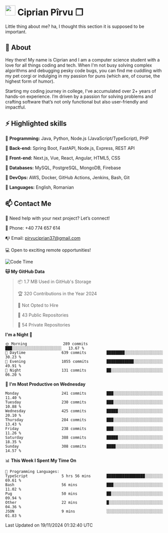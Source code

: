 # <img height="32px" src="https://user-images.githubusercontent.com/74038190/216122041-518ac897-8d92-4c6b-9b3f-ca01dcaf38ee.png"> Ciprian Pîrvu ❐ </h1>

Little thing about me? ha, I thought this section it is supposed to be important.

## 🧐 About

Hey there! My name is Ciprian and I am a computer science student with a love for all things coding and tech. When I'm not busy solving complex algorithms and debugging pesky code bugs, you can find me cuddling with my pet corgi or indulging in my passion for puns (which are, of course, the highest form of humor).

Starting my coding journey in college, I've accumulated over 2+ years of hands-on experience. I’m driven by a passion for solving problems and crafting software that’s not only functional but also user-friendly and impactful.


## ⚡ Highlighted skills

🎯 **Programming:** Java, Python, Node.js (JavaScript/TypeScript), PHP

🎯 **Back-end:** Spring Boot, FastAPI, Node.js, Express, REST API

🎯 **Front-end:** Next.js, Vue, React, Angular, HTML5, CSS

🎯 **Databases:** MySQL, PostgreSQL, MongoDB, Firebase

🎯 **DevOps:** AWS, Docker, GitHub Actions, Jenkins, Bash, Git

🎯 **Languages:** English, Romanian



## 📫 Contact Me

🤝 Need help with your next project? Let’s connect!

📱 Phone: +40 774 657 614

📭 Email: pirvuciprian37@gmail.com


💻 Open to exciting remote opportunities!

<!--START_SECTION:waka-->
![Code Time](http://img.shields.io/badge/Code%20Time-2%2C216%20hrs%207%20mins-blue)

**🐱 My GitHub Data** 

> 📦 1.7 MB Used in GitHub's Storage 
 > 
> 🏆 320 Contributions in the Year 2024
 > 
> 🚫 Not Opted to Hire
 > 
> 📜 43 Public Repositories 
 > 
> 🔑 54 Private Repositories 
 > 
**I'm a Night 🦉** 

```text
🌞 Morning                289 commits         ███░░░░░░░░░░░░░░░░░░░░░░   13.67 % 
🌆 Daytime                639 commits         ████████░░░░░░░░░░░░░░░░░   30.23 % 
🌃 Evening                1055 commits        ████████████░░░░░░░░░░░░░   49.91 % 
🌙 Night                  131 commits         ██░░░░░░░░░░░░░░░░░░░░░░░   06.20 % 
```
📅 **I'm Most Productive on Wednesday** 

```text
Monday                   241 commits         ███░░░░░░░░░░░░░░░░░░░░░░   11.40 % 
Tuesday                  230 commits         ███░░░░░░░░░░░░░░░░░░░░░░   10.88 % 
Wednesday                425 commits         █████░░░░░░░░░░░░░░░░░░░░   20.10 % 
Thursday                 284 commits         ███░░░░░░░░░░░░░░░░░░░░░░   13.43 % 
Friday                   238 commits         ███░░░░░░░░░░░░░░░░░░░░░░   11.26 % 
Saturday                 388 commits         █████░░░░░░░░░░░░░░░░░░░░   18.35 % 
Sunday                   308 commits         ████░░░░░░░░░░░░░░░░░░░░░   14.57 % 
```


📊 **This Week I Spent My Time On** 

```text
💬 Programming Languages: 
TypeScript               5 hrs 56 mins       █████████████████░░░░░░░░   69.61 % 
Bash                     56 mins             ███░░░░░░░░░░░░░░░░░░░░░░   11.02 % 
Pug                      50 mins             ██░░░░░░░░░░░░░░░░░░░░░░░   09.94 % 
Other                    22 mins             █░░░░░░░░░░░░░░░░░░░░░░░░   04.36 % 
JSON                     9 mins              ░░░░░░░░░░░░░░░░░░░░░░░░░   01.83 % 
```


 Last Updated on 19/11/2024 01:32:40 UTC
<!--END_SECTION:waka-->
